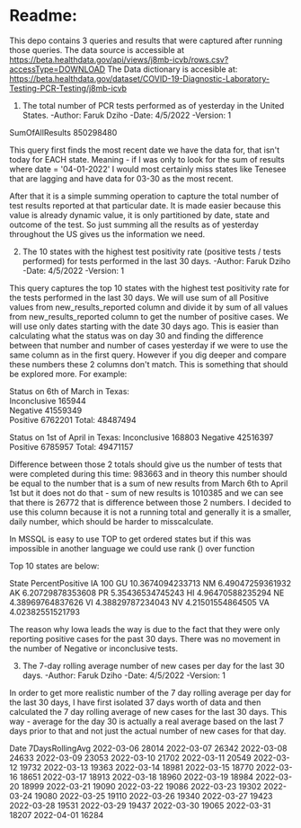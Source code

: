 # Readme:

This depo contains 3 queries and results that were captured after running those queries. 
The data source is accessible at https://beta.healthdata.gov/api/views/j8mb-icvb/rows.csv?accessType=DOWNLOAD
The Data dictionary is accesible at: https://beta.healthdata.gov/dataset/COVID-19-Diagnostic-Laboratory-Testing-PCR-Testing/j8mb-icvb

1) The total number of PCR tests performed as of yesterday in the United States.
  -Author: Faruk Dziho
  -Date: 4/5/2022
  -Version: 1 
  
  
SumOfAllResults
850298480


This query first finds the most recent date we have the data for, that isn't today for EACH state. Meaning - if I was only to look for the sum of results where date = '04-01-2022' I would most certainly miss states like Tenesee that are lagging and have data for 03-30 as the most recent.

After that it is a simple summing operation to capture the total number of test results reported at that particular date. 
It is made easier because this value is already dynamic value, it is only partitioned by date, state and outcome of the test. 
So just summing all the results as of yesterday throughout the US gives us the information we need.


2) The 10 states with the highest test positivity rate (positive tests / tests performed) for tests performed in the last 30 days.
  -Author: Faruk Dziho
  -Date: 4/5/2022
  -Version: 1 
  
This query captures the top 10 states with the highest test positivity rate for the tests performed in the last 30 days. 
We will use sum of all Positive values from new_results_reported column and divide it by sum of all values from new_results_reported column 
to get the number of positive cases. We will use only dates starting with the date 30 days ago. 
This is easier than calculating what the status was on day 30 and finding the difference between that number
and number of cases yesterday if we were to use the same column as in the first query. 
However if you dig deeper and compare these numbers these 2 columns don't match. This is something that should be explored more.
For example: 

Status on 6th of March in Texas:	
Inconclusive	165944	
Negative	41559349	
Positive	6762201	
Total: 48487494

Status on 1st of April in Texas: 
Inconclusive	168803
Negative	42516397
Positive	6785957
Total: 49471157

Difference between those 2 totals should give us the number of tests that were completed during this time: 983663
and in theory this number should be equal to the number that is a sum of new results from March 6th to April 1st but it does not do that - 
sum of new results is 1010385 and we can see that there is 26772 that is difference between those 2 numbers. I decided to use this column 
because it is not a running total and generally it is a smaller, daily number, which should be harder to misscalculate.

In MSSQL is easy to use TOP to get ordered states but if this was impossible in another language we could use rank () over function 

Top 10 states are below:

State	PercentPositive
IA	100
GU	10.3674094233713
NM	6.49047259361932
AK	6.20729878353608
PR	5.35436534745243
HI	4.96470588235294
NE	4.38969764837626
VI	4.38829787234043
NV	4.21501554864505
VA	4.02382551521793

The reason why Iowa leads the way is due to the fact that they were only reporting positive cases for the past 30 days. There was no movement in the number of Negative or inconclusive tests.

3) The 7-day rolling average number of new cases per day for the last 30 days. 
  -Author: Faruk Dziho
  -Date: 4/5/2022
  -Version: 1 

In order to get more realistic number of the 7 day rolling average per day for the last 30 days, I have first isolated 37 days worth of data and
then calculated the 7 day rolling average of new cases for the last 30 days. This way - average for the day 30 is actually a real average based on the last 7 days prior to that and not just the actual number of new cases for that day.

Date	7DaysRollingAvg
2022-03-06	28014
2022-03-07	26342
2022-03-08	24633
2022-03-09	23053
2022-03-10	21702
2022-03-11	20549
2022-03-12	19732
2022-03-13	19363
2022-03-14	18981
2022-03-15	18770
2022-03-16	18651
2022-03-17	18913
2022-03-18	18960
2022-03-19	18984
2022-03-20	18999
2022-03-21	19090
2022-03-22	19086
2022-03-23	19302
2022-03-24	19080
2022-03-25	19110
2022-03-26	19340
2022-03-27	19423
2022-03-28	19531
2022-03-29	19437
2022-03-30	19065
2022-03-31	18207
2022-04-01	16284
